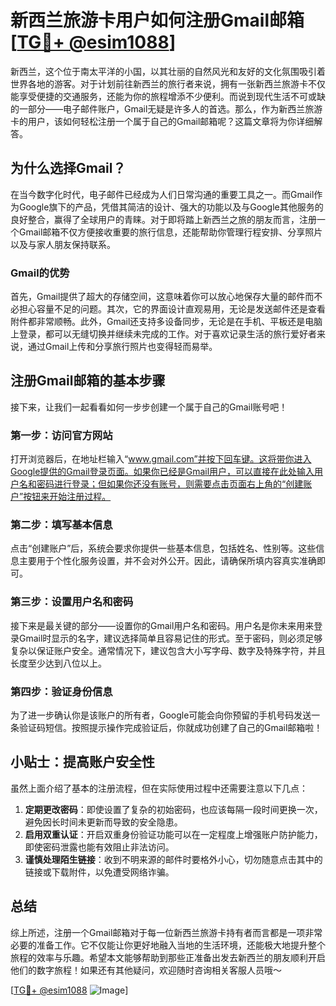 # 新西兰旅游卡用户如何注册Gmail邮箱 [[TG💪+ @esim1088](https://t.me/s/esim1088)]

新西兰，这个位于南太平洋的小国，以其壮丽的自然风光和友好的文化氛围吸引着世界各地的游客。对于计划前往新西兰的旅行者来说，拥有一张新西兰旅游卡不仅能享受便捷的交通服务，还能为你的旅程增添不少便利。而说到现代生活不可或缺的一部分——电子邮件账户，Gmail无疑是许多人的首选。那么，作为新西兰旅游卡的用户，该如何轻松注册一个属于自己的Gmail邮箱呢？这篇文章将为你详细解答。

## 为什么选择Gmail？

在当今数字化时代，电子邮件已经成为人们日常沟通的重要工具之一。而Gmail作为Google旗下的产品，凭借其简洁的设计、强大的功能以及与Google其他服务的良好整合，赢得了全球用户的青睐。对于即将踏上新西兰之旅的朋友而言，注册一个Gmail邮箱不仅方便接收重要的旅行信息，还能帮助你管理行程安排、分享照片以及与家人朋友保持联系。

### Gmail的优势

首先，Gmail提供了超大的存储空间，这意味着你可以放心地保存大量的邮件而不必担心容量不足的问题。其次，它的界面设计直观易用，无论是发送邮件还是查看附件都非常顺畅。此外，Gmail还支持多设备同步，无论是在手机、平板还是电脑上登录，都可以无缝切换并继续未完成的工作。对于喜欢记录生活的旅行爱好者来说，通过Gmail上传和分享旅行照片也变得轻而易举。

## 注册Gmail邮箱的基本步骤

接下来，让我们一起看看如何一步步创建一个属于自己的Gmail账号吧！

### 第一步：访问官方网站

打开浏览器后，在地址栏输入“www.gmail.com”并按下回车键。这将带你进入Google提供的Gmail登录页面。如果你已经是Gmail用户，可以直接在此处输入用户名和密码进行登录；但如果你还没有账号，则需要点击页面右上角的“创建账户”按钮来开始注册过程。

### 第二步：填写基本信息

点击“创建账户”后，系统会要求你提供一些基本信息，包括姓名、性别等。这些信息主要用于个性化服务设置，并不会对外公开。因此，请确保所填内容真实准确即可。

### 第三步：设置用户名和密码

接下来是最关键的部分——设置你的Gmail用户名和密码。用户名是你未来用来登录Gmail时显示的名字，建议选择简单且容易记住的形式。至于密码，则必须足够复杂以保证账户安全。通常情况下，建议包含大小写字母、数字及特殊字符，并且长度至少达到八位以上。

### 第四步：验证身份信息

为了进一步确认你是该账户的所有者，Google可能会向你预留的手机号码发送一条验证码短信。按照提示操作完成验证后，你就成功创建了自己的Gmail邮箱啦！

## 小贴士：提高账户安全性

虽然上面介绍了基本的注册流程，但在实际使用过程中还需要注意以下几点：

1. **定期更改密码**：即使设置了复杂的初始密码，也应该每隔一段时间更换一次，避免因长时间未更新而导致的安全隐患。
2. **启用双重认证**：开启双重身份验证功能可以在一定程度上增强账户防护能力，即使密码泄露也能有效阻止非法访问。
3. **谨慎处理陌生链接**：收到不明来源的邮件时要格外小心，切勿随意点击其中的链接或下载附件，以免遭受网络诈骗。

## 总结

综上所述，注册一个Gmail邮箱对于每一位新西兰旅游卡持有者而言都是一项非常必要的准备工作。它不仅能让你更好地融入当地的生活环境，还能极大地提升整个旅程的效率与乐趣。希望本文能够帮助到那些正准备出发去新西兰的朋友顺利开启他们的数字旅程！如果还有其他疑问，欢迎随时咨询相关客服人员哦～

[[TG💪+ @esim1088](https://t.me/s/esim1088) ![Image](https://i.postimg.cc/4NQfJmqS/Snipaste-2025-05-13-00-14-12.png)]
